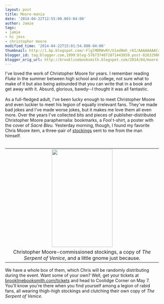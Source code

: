 ```yaml
---
layout: post
title: Moore-mania
date: '2014-04-22T12:55:00.003-04:00'
author: Jamie
tags:
- jamie
- hi jess
- christopher moore
modified_time: '2014-04-22T15:01:54.808-04:00'
thumbnail: http://1.bp.blogspot.com/-FlglMDRWvRY/U1ad0mh_r6I/AAAAAAAACrw/g2ejYbrtFrI/s72-c/blog5.JPG
blogger_id: tag:blogger.com,1999:blog-5767374071871443859.post-8263298611937317298
blogger_orig_url: http://brooklinebooksmith.blogspot.com/2014/04/moore-mania.html
---
```


I've loved the work of Christopher Moore for years. I remember reading <i>Fluke</i>&nbsp;in the summer between high school and college, not sure what to make of it but also being astounded that you can write that in a book and get away with it. Absurd, glorious, bawdy--I thought it was all fantastic.<br /><br />As a full-fledged adult, I've been lucky enough to meet Christopher Moore and even luckier to meet his legion of equally irrelevant fans. They've made bad jokes and I've made worse jokes, but it makes me love them all even more. Over the years I've collected bits and pieces of publisher-distributed Christopher Moore paraphernalia: bookmarks, a <i>Fool</i>&nbsp;t-shirt, a poster with the cover of<i>&nbsp;Sacré Bleu. </i>Yesterday morning, though, I found my favorite Chris Moore item, a three-pair of <a href="http://www.throx.com/fsox/FS-BKSTO.html" target="_blank">stockings</a> sent to me from the man himself.<br /><br /><table align="center" cellpadding="0" cellspacing="0" class="tr-caption-container" style="margin-left: auto; margin-right: auto; text-align: center;"><tbody><tr><td style="text-align: center;"><a href="http://1.bp.blogspot.com/-FlglMDRWvRY/U1ad0mh_r6I/AAAAAAAACrw/g2ejYbrtFrI/s1600/blog5.JPG" imageanchor="1" style="margin-left: auto; margin-right: auto;"><img border="0" src="http://1.bp.blogspot.com/-FlglMDRWvRY/U1ad0mh_r6I/AAAAAAAACrw/g2ejYbrtFrI/s1600/blog5.JPG" height="320" width="199" /></a></td></tr><tr><td class="tr-caption" style="text-align: center;">Christopher Moore-commissioned stockings, a copy of <i>The Serpent of Venice</i>, and a little gnome just because.</td></tr></tbody></table>We have a whole box of them, which Chris will be randomly distributing during the event. Want some of your own? Well, get your tickets at<a href="http://www.brooklinebooksmith-shop.com/ticketedevents" target="_blank"> brooklinebooksmith.com/tickets</a> and head to Coolidge Corner on May 7. You'll know you're there when you find yourself among a legion of rabid fans, all wearing thigh-high stockings and clutching their own copy of <i>The Serpent of Venice</i>.